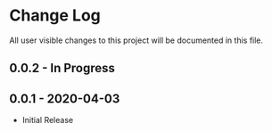 # Change Log

All user visible changes to this project will be documented in this file.

## 0.0.2 - In Progress

## 0.0.1 - 2020-04-03

 * Initial Release
